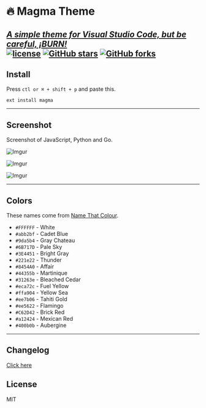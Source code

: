 # 🔥 Magma Theme
[_A simple theme for Visual Studio Code, but be careful, ¡BURN!_](https://sn4pe.com/magma-theme/) 
<br>
[![license](https://img.shields.io/github/license/Sn4peW/magma-theme.svg)](https://github.com/Sn4peW/magma-theme/blob/master/LICENSE) [![GitHub stars](https://img.shields.io/github/stars/Sn4peW/Magma-Theme.svg?style=social&label=Stars)](https://github.com/Sn4peW/magma-theme/stargazers) [![GitHub forks](https://img.shields.io/github/forks/Sn4peW/magma-theme.svg?style=social&label=Fork)](https://github.com/Sn4peW/magma-theme/network) 
---

## Install
Press `ctl or ⌘ + shift + p` and paste this.
```
ext install magma
```
---

## Screenshot
Screenshot of JavaScript, Python and Go.

![Imgur](https://i.imgur.com/fCvw4Fv.png)

![Imgur](https://i.imgur.com/APmfi3A.png)

![Imgur](https://i.imgur.com/vDnzqW2.png)

---

## Colors
These names come from [Name That Colour](http://chir.ag/projects/name-that-color).

* `#FFFFFF` - White
* `#abb2bf` - Cadet Blue
* `#9da5b4` - Gray Chateau
* `#6B717D` - Pale Sky
* `#3E4451` - Bright Gray
* `#221e22` - Thunder
* `#8454A0` - Affair
* `#44355b` - Martinique
* `#31263e` - Bleached Cedar
* `#eca72c` - Fuel Yellow
* `#ffa904` - Yellow Sea
* `#ee7b06` - Tahiti Gold
* `#ee5622` - Flamingo
* `#C62D42` - Brick Red
* `#a12424` - Mexican Red
* `#400b0b` - Aubergine
---

## Changelog
[Click here](https://github.com/Sn4peW/magma-theme/blob/master/CHANGELOG)

## License
MIT
